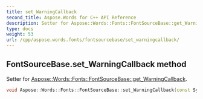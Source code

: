```yaml
---
title: set_WarningCallback
second_title: Aspose.Words for C++ API Reference
description: Setter for Aspose::Words::Fonts::FontSourceBase::get_WarningCallback. 
type: docs
weight: 53
url: /cpp/aspose.words.fonts/fontsourcebase/set_warningcallback/
---
```

## FontSourceBase.set_WarningCallback method


Setter for [Aspose::Words::Fonts::FontSourceBase::get_WarningCallback](../get_warningcallback/).

```cpp
void Aspose::Words::Fonts::FontSourceBase::set_WarningCallback(const System::SharedPtr<Aspose::Words::IWarningCallback> &value)
```


